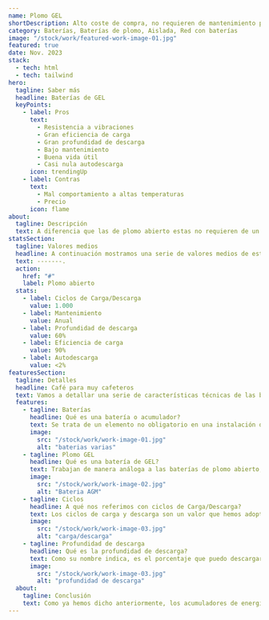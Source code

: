 ```yaml
---
name: Plomo GEL
shortDescription: Alto coste de compra, no requieren de mantenimiento periódico y media vida útil.
category: Baterías, Baterías de plomo, Aislada, Red con baterías
image: "/stock/work/featured-work-image-01.jpg"
featured: true
date: Nov. 2023
stack:
  - tech: html
  - tech: tailwind
hero:
  tagline: Saber más
  headline: Baterías de GEL
  keyPoints:
    - label: Pros
      text:
        - Resistencia a vibraciones
        - Gran eficiencia de carga
        - Gran profundidad de descarga
        - Bajo mantenimiento
        - Buena vida útil
        - Casi nula autodescarga
      icon: trendingUp
    - label: Contras
      text:
        - Mal comportamiento a altas temperaturas
        - Precio
      icon: flame
about:
  tagline: Descripción
  text: A diferencia que las de plomo abierto estas no requieren de un mantenimiento, ya que vienen selladas, como todas las baterías se ha de comprovar los valores para asegurar que se encuentran en condiciones adecuadas para la acumulación de energía. Particularmente este tipo de baterías son realmente resistentes a las vibraciones debido a su composición de GEL, por ello suelen ser óptimas para su uso en vehículos.
statsSection:
  tagline: Valores medios
  headline: A continuación mostramos una serie de valores medios de este tipo de baterías.
  text: -------.
  action:
    href: "#"
    label: Plomo abierto
  stats:
    - label: Ciclos de Carga/Descarga
      value: 1.000
    - label: Mantenimiento
      value: Anual
    - label: Profundidad de descarga
      value: 60%
    - label: Eficiencia de carga
      value: 90%
    - label: Autodescarga
      value: <2%
featuresSection:
  tagline: Detalles
  headline: Café para muy cafeteros
  text: Vamos a detallar una serie de características técnicas de las baterías que no están muy a la orden del día a la hora de seleccionar nuestro acumulador de energía. Primero aclarar que se tratan de elementos no obligatorios para toda instalación.
  features:
    - tagline: Baterías
      headline: Qué es una batería o acumulador?
      text: Se trata de un elemento no obligatorio en una instalación de energías renovables. Este se encarga de acumular o guardar los electrones que generan nuestros paneles para, de esta forma, poder aprovechar al máximo la producción y poder utilizarla en esos momentos que la luz solar brilla por su ausencia.
      image:
        src: "/stock/work/work-image-01.jpg"
        alt: "baterias varias"
    - tagline: Plomo GEL
      headline: Qué es una batería de GEL?
      text: Trabajan de manera análoga a las baterías de plomo abierto, a diferencia que las de GEL contienen el elctrolito (Plomo) gelificado por ello no desprenden gases nocivos y debido a eso y su gran resistencia a las vibraciones son las elegidas para ser instaladas en vehículos. No hay que olvidar que son realmente susceptibles a temperaturas muy altas, por consiguiente trabajan extremadamente bien a temperaturas muy bajas.
      image:
        src: "/stock/work/work-image-02.jpg"
        alt: "Bateria AGM"
    - tagline: Ciclos
      headline: A qué nos referimos con ciclos de Carga/Descarga?
      text: Los ciclos de carga y descarga son un valor que hemos adoptado para poder tener una idea lo más cercana posible a la vida útil de un acumulador determinado. Este valor hace referencia a la cantidad de veces que la baterís es capaz de descargarse y cargarse completamente hasta que su vida útil llegue a su fin.
      image:
        src: "/stock/work/work-image-03.jpg"
        alt: "carga/descarga"
    - tagline: Profundidad de descarga
      headline: Qué es la profundidad de descarga?
      text: Como su nombre indica, es el porcentaje que puedo descargar la batería sin perder excesiva vida útil. La vida útil irá bajando con el uso normal de la batería, debido a los materiales y el tipo de montaje de un acumulador, esta podrá ver su vida útil muy afectada si se ve descargada por debajo del porcentaje que indica el fabricante. Si estos valores no se respetan puede llegar a considerarse un mal uso de la batería por lo que el fabrixante puede no hacerse cargo de la garantía. En Archipiélago energía buscamos la máxima comodidad del cliente por lo que de esto nos encargamos nosotros, limitando la descarga de la batería desde el mismo inversor de la instalación o el regulador de carga si este se instala por separado.
      image:
        src: "/stock/work/work-image-03.jpg"
        alt: "profundidad de descarga"
  about:
    tagline: Conclusión
    text: Como ya hemos dicho anteriormente, los acumuladores de energía son elementos no necesarios para el correcto funcionamiento de nuestra instalación, pero sí son capaces de optimizarla. Al igual que no son obligatorias tampoco son limitantes, en el caso de que queramos comenzar con una instalación sin baterías y desprender el exceso de energía a la red proveedora, siempre podremos instalar las baterías a posteriori . Tenemos que ser conscientes de que cada instalación fotovoltaica debe ser única y creada a medida de la propiedad a abastecer. Por lo que si buscas una batería para un vehículo o la quieres colocar en un lugar sin la ventilación adecuada pero no demasiado caliente, seguramente esta sea tu acumulador idóneo.
---
```

